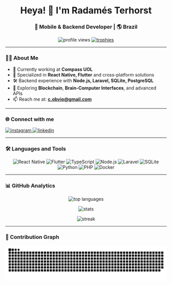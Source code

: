 <h1 align="center">Heya! 👋 I'm Radamés Terhorst</h1>
<h3 align="center">🚀 Mobile & Backend Developer | 🌎 Brazil</h3>

<p align="center">
  <img src="https://komarev.com/ghpvc/?username=silverbolt9000&label=Profile%20Views&color=blueviolet&style=flat" alt="profile views"/>
  <a href="https://github.com/ryo-ma/github-profile-trophy">
    <img src="https://github-profile-trophy.vercel.app/?username=silverbolt9000&theme=tokyonight&no-frame=true&margin-w=5&row=1" alt="trophies"/>
  </a>
</p>

---

### 👨‍💻 About Me

- 🔭 Currently working at **Compass UOL**  
- 📱 Specialized in **React Native, Flutter** and cross-platform solutions  
- 🛠️ Backend experience with **Node.js, Laravel, SQLite, PostgreSQL**  
- 🌱 Exploring **Blockchain**, **Brain-Computer Interfaces**, and advanced APIs  
- 📫 Reach me at: **c.obvio@gmail.com**  

---

### 🌐 Connect with me

<p align="left">
  <a href="https://instagram.com/radames.terhorst" target="_blank">
    <img src="https://raw.githubusercontent.com/rahuldkjain/github-profile-readme-generator/master/src/images/icons/Social/instagram.svg" alt="instagram" height="30" width="40"/>
  </a>
  <a href="https://www.linkedin.com/in/radamesterhorst" target="_blank">
    <img src="https://cdn.jsdelivr.net/gh/devicons/devicon/icons/linkedin/linkedin-original.svg" alt="linkedin" height="30" width="40"/>
  </a>
</p>

---

### 🛠️ Languages and Tools

<p align="center">
  <img src="https://cdn.jsdelivr.net/gh/devicons/devicon/icons/react/react-original.svg" alt="React Native" width="40" height="40"/>
  <img src="https://www.vectorlogo.zone/logos/flutterio/flutterio-icon.svg" alt="Flutter" width="40" height="40"/>
  <img src="https://cdn.jsdelivr.net/gh/devicons/devicon/icons/typescript/typescript-original.svg" alt="TypeScript" width="40" height="40"/>
  <img src="https://cdn.jsdelivr.net/gh/devicons/devicon/icons/nodejs/nodejs-original.svg" alt="Node.js" width="40" height="40"/>
  <img src="https://cdn.jsdelivr.net/gh/devicons/devicon/icons/laravel/laravel-plain.svg" alt="Laravel" width="40" height="40"/>
  <img src="https://www.vectorlogo.zone/logos/sqlite/sqlite-icon.svg" alt="SQLite" width="40" height="40"/>
  <img src="https://cdn.jsdelivr.net/gh/devicons/devicon/icons/python/python-original.svg" alt="Python" width="40" height="40"/>
  <img src="https://cdn.jsdelivr.net/gh/devicons/devicon/icons/php/php-original.svg" alt="PHP" width="40" height="40"/>
  <img src="https://cdn.jsdelivr.net/gh/devicons/devicon/icons/docker/docker-original.svg" alt="Docker" width="40" height="40"/>
</p>

---

### 📊 GitHub Analytics

<p align="center">
  <img src="https://github-readme-stats.vercel.app/api/top-langs?username=silverbolt9000&show_icons=true&locale=en&layout=compact&theme=tokyonight" alt="top languages"/>
</p>

<p align="center">
  <img src="https://github-readme-stats.vercel.app/api?username=silverbolt9000&show_icons=true&locale=en&theme=tokyonight" alt="stats"/>
</p>

<p align="center">
  <img src="https://github-readme-streak-stats.herokuapp.com/?user=silverbolt9000&theme=tokyonight" alt="streak"/>
</p>

---

### 🐍 Contribution Graph

<p align="center">
  <img src="https://raw.githubusercontent.com/Platane/snk/output/github-contribution-grid-snake.svg" alt="snake gif"/>
</p>
